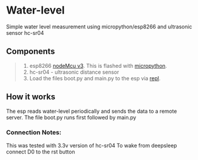 # Water-level
Simple water level measurement using micropython/esp8266 and ultrasonic sensor hc-sr04 

## Components
>1. esp8266 [nodeMcu v3](https://docs.zerynth.com/latest/official/board.zerynth.nodemcu3/docs/index.html). This is flashed with [micropython].
>2. hc-sr04 - ultrasonic distance sensor
>3. Load the files boot.py and main.py to the esp via [repl].  

## How it works
The esp reads water-level periodically and sends the data to a remote server. The file boot.py runs first followed by main.py

### Connection Notes:
This was tested with 3.3v version of hc-sr04
To wake from deepsleep connect D0 to the rst button


[micropython]: https://docs.micropython.org/en/latest/esp8266/tutorial/intro.html
[repl]: https://docs.micropython.org/en/latest/esp8266/tutorial/repl.html
